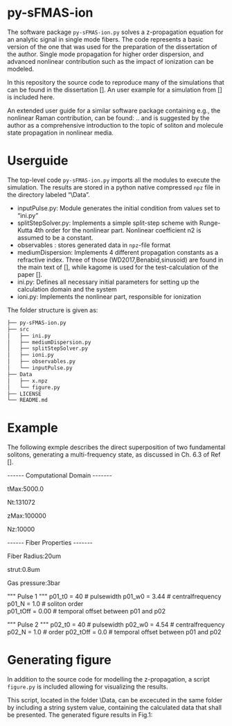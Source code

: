 # py-sFMAS-ion
The software package `py-sFMAS-ion.py` solves a z-propagation equation for an analytic signal in single mode fibers. The code represents a basic version of the one that was used for the preparation of the dissertation of the author. Single mode propagation for higher order dispersion, and advanced nonlinear contribution such as the impact of ionization can be modeled.

In this repository the source code to reproduce many of the simulations that can be found in the dissertation []. An user example for a simulation from [] is included here.

An extended user guide for a similar software package containing e.g., the nonlinear Raman contribution, can be found: ..
and is suggested by the author as a comprehensive introduction to the topic of soliton and molecule state propagation in nonlinear media.

# Userguide

The top-level code `py-sFMAS-ion.py` imports all the modules  to execute the simulation. The results are stored in a python native compressed `npz` file in the directory labeled “\Data”.

- inputPulse.py: Module generates the initial condition from values set to “ini.py”
- splitStepSolver.py: Implements a simple split-step scheme with Runge-Kutta 4th order for the nonlinear part. Nonlinear coefficient n2 is assumed to be a constant.
- observables : stores generated data in `npz`-file format
- mediumDispersion: Implements 4 different propagation constants as a refractive index. Three of those (WD2017,Benabid,sinusoid) are found in the main text of [], while kagome is used for the test-calculation of the paper [].
- ini.py: Defines all necessary initial parameters for setting up the calculation domain and the system
- ioni.py: Implements the nonlinear part, responsible for ionization


The folder structure is given as:

```bash
├── py-sFMAS-ion.py
├── src
│   ├── ini.py
│   ├── mediumDispersion.py
│   ├── splitStepSolver.py
│   ├── ioni.py
│   ├── observables.py
│   └── inputPulse.py
├── Data
│   ├── x.npz
│   └── figure.py
├── LICENSE
└── README.md

```

# Example

The following exmple describes the direct superposition of two fundamental solitons, generating a multi-frequency state, as discussed in Ch. 6.3 of Ref [].

------ Computational Domain -------

tMax:5000.0

Nt:131072

zMax:100000

Nz:10000

------ Fiber Properties -------

Fiber Radius:20um

strut:0.8um

Gas pressure:3bar


""" Pulse 1 """
    p01_t0   = 40                      # pulsewidth
    p01_w0   = 3.44                    # centralfrequency
    p01_N    = 1.0                     # soliton order                 
    p01_tOff = 0.00                    # temporal offset between p01 and p02
   
""" Pulse 2 """
    p02_t0   = 40                      # pulsewidth
    p02_w0   = 4.54                    # centralfrequency    
    p02_N    = 1.0                     # order
    p02_tOff = 0.0                     # temporal offset between p01 and p02


# Generating figure

In addition to the source code for modelling the z-propagation, a script `figure.py` is included allowing for visualizing the results.

This script, located in the folder \Data, can be excecuted in the same folder by including a string system value, containing the calculated data that shall be presented. The generated figure results in Fig.1:
